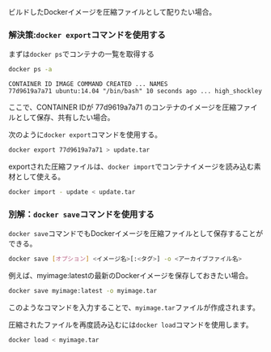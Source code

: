 ﻿



ビルドしたDockerイメージを圧縮ファイルとして配りたい場合。

### 解決策:`docker export`コマンドを使用する

まずは`docker ps`でコンテナの一覧を取得する

```sh
docker ps -a
```

```
CONTAINER ID IMAGE COMMAND CREATED ... NAMES
77d9619a7a71 ubuntu:14.04 "/bin/bash" 10 seconds ago ... high_shockley
```

ここで、CONTAINER IDが
77d9619a7a71 
のコンテナのイメージを圧縮ファイルとして保存、共有したい場合。

次のように`docker export`コマンドを使用する。

```sh
docker export 77d9619a7a71 > update.tar
```

exportされた圧縮ファイルは、`docker import`でコンテナイメージを読み込む素材として使える。

```sh
docker import - update < update.tar
```


### 別解：`docker save`コマンドを使用する

`docker save`コマンドでもDockerイメージを圧縮ファイルとして保存することができる。

```sh
docker save [オプション] <イメージ名>[:<タグ>] -o <アーカイブファイル名>
```

例えば、myimage:latestの最新のDockerイメージを保存しておきたい場合。

```sh
docker save myimage:latest -o myimage.tar
```

このようなコマンドを入力することで、`myimage.tar`ファイルが作成されます。

圧縮されたファイルを再度読み込むには`docker load`コマンドを使用します。

```sh
docker load < myimage.tar
```




























